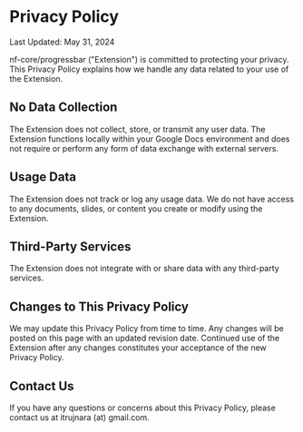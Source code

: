 # Privacy Policy

Last Updated: May 31, 2024

nf-core/progressbar ("Extension") is committed to protecting your privacy. This Privacy Policy explains how we handle any data related to your use of the Extension.

## No Data Collection

The Extension does not collect, store, or transmit any user data.
The Extension functions locally within your Google Docs environment and does not require or perform any form of data exchange with external servers.

## Usage Data

The Extension does not track or log any usage data.
We do not have access to any documents, slides, or content you create or modify using the Extension.

## Third-Party Services

The Extension does not integrate with or share data with any third-party services.

## Changes to This Privacy Policy

We may update this Privacy Policy from time to time. Any changes will be posted on this page with an updated revision date.
Continued use of the Extension after any changes constitutes your acceptance of the new Privacy Policy.

## Contact Us

If you have any questions or concerns about this Privacy Policy, please contact us at itrujnara (at) gmail.com.
